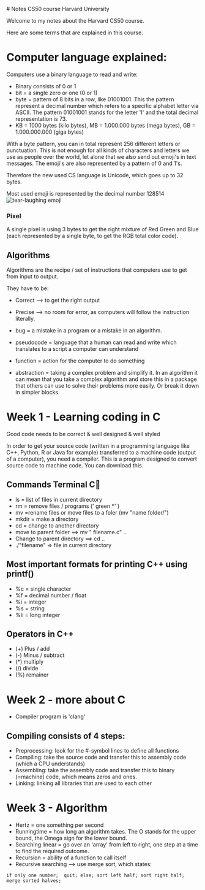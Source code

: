 ﻿﻿﻿﻿﻿﻿# ﻿﻿﻿﻿﻿﻿﻿﻿﻿﻿﻿﻿﻿﻿Notes CS50 course Harvard University﻿Welcome to my notes about the Harvard CS50 course. Here are some terms that are explained in this course.  # Computer language explained:Computers use a binary language to read and write: - Binary consists of 0 or 1- bit = a single zero or one (0 or 1)- byte = pattern of 8 bits in a row, like 01001001. This the pattern represent a decimal number which refers to a specific alphabet letter via ASCII. The pattern 01001001 stands for the letter 'I' and the total decimal representation is 73. - KB = 1000 bytes (kilo bytes), MB = 1.000.000 bytes (mega bytes), GB = 1.000.000.000 (giga bytes)With a byte pattern, you can in total represent 256 different letters or punctuation. This is not enough for all kinds of characters and letters we use as people over the world, let alone that we also send out emoji's in text messages. The emoji's are also represented by a pattern of 0 and 1's. Therefore the new used CS language is Unicode, which goes up to 32 bytes. Most used emoji is represented by the decimal number 128514![tear-laughing emoji](https://i.pinimg.com/originals/c7/5d/52/c75d524d2bd561a23d5bf0cc2688ad48.png)### PixelA single pixel is using 3 bytes to get the right mixture of Red Green and Blue (each represented by a single byte, to get the RGB total color code).## AlgorithmsAlgorithms are the recipe / set of instructions that computers use to get from input to output. They have to be: - Correct --> to get the right output- Precise --> no room for error, as computers will follow the instruction literally.- bug = a mistake in a program  or a mistake in an algorithm. - pseudocode = language that a human can read and write which translates to a script a computer can understand- function = action for the computer to do something- abstraction = taking a complex problem and simplify it. In an algorithm it can mean that you take a complex algorithm and store this in a package that others can use to solve their problems more easily. Or break it down in simpler blocks.# Week 1 - Learning coding in CGood code needs to be correct & well designed & well styledIn order to get your source code (written in a programming language like C++, Python, R or Java for example) transferred to a machine code (output of a computer), you need a compiler. This is a program designed to convert source code to machine code. You can download this. ## Commands Terminal C- ls = list of files in current directory- rm = remove files / programs (' green *' ) - mv =rename files or move files to a foler (mv "name folder/")- mkdir = make a directory- cd = change to another directory- move to parent folder ==> mv " filename.c"  ..- Change to parent directory ==> cd ..- ./"filename"  => file in current directory## Most important formats for printing C++ using printf()- %c = single character- %f = decimal number / float- %i = integer- %s = string- %li = long integer## Operators in C++- (+)  Plus  / add- (-) Minus / subtract- (*) multiply- (/)  divide- (%) remainer# Week 2 - more about C- Compiler program is 'clang' ## Compiling consists of 4 steps:- Preprocessing: look for the #-symbol lines to define all functions- Compiling: take the source code and transfer this to assembly code (which a CPU understands)- Assembling: take the assembly code and transfer this to binary (=machine) code, which means zeros and ones. - Linking: linking all libraries that are used to each other# Week 3 - Algorithm- Hertz = one something per second- Runningtime = how long an algorithm takes. The O stands for the upper bound, the Omega sign for the lower bound. - Searching linear = go over an 'array' from left to right, one step at a time to find the required outcome. - Recursion = ability of a function to call itself- Recursive searching --> use merge sort, which states:`if only one number; quit;else;sort left half;sort right half;merge sorted halves;`